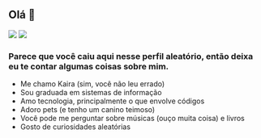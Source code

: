 ## Olá 👋

[<img src="https://img.shields.io/badge/linkedin-%230077B5.svg?&style=for-the-badge&logo=linkedin&logoColor=white" />](https://www.linkedin.com/in/kaira-victoria-da-silva/) [<img src = "https://img.shields.io/badge/instagram-%23E4405F.svg?&style=for-the-badge&logo=instagram&logoColor=white">](https://www.instagram.com/kaayra01/)


### Parece que você caiu aqui nesse perfil aleatório, então deixa eu te contar algumas coisas sobre mim.
- Me chamo Kaira (sim, você não leu errado)
- Sou graduada em sistemas de informação
- Amo tecnologia, principalmente o que envolve códigos
- Adoro pets (e tenho um canino teimoso)
- Você pode me perguntar sobre músicas (ouço muita coisa) e livros
- Gosto de curiosidades aleatórias



<!--
**kaayra01/kaayra01** is a ✨ _special_ ✨ repository because its `README.md` (this file) appears on your GitHub profile.

Here are some ideas to get you started:

- 🔭 I’m currently working on ...
- 🌱 I’m currently learning ...
- 👯 I’m looking to collaborate on ...
- 🤔 I’m looking for help with ...
- 💬 Ask me about ...
- 📫 How to reach me: ...
- 😄 Pronouns: ...
- ⚡ Fun fact: ...
-->
